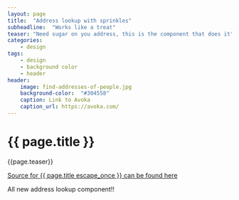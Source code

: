 ```yaml
---
layout: page
title:  "Address lookup with sprinkles"
subheadline:  "Works like a treat"
teaser: "Need sugar on you address, this is the component that does it"
categories:
    - design
tags:
    - design
    - background color
    - header
header:
    image: find-addresses-of-people.jpg
    background-color:  "#304558"
    caption: Link to Avoka
    caption_url: https://avoka.com/
---
```

<h1>{{ page.title }}</h1>

{{page.teaser}}

<p>
<a href="{{ site.url }}{{ site.baseurl }}{{ page.path }}">Source for {{ page.title escape_once }} can be found here</a>
</p>


<div class="alert-box radius alert">All new address lookup component!!</div>





